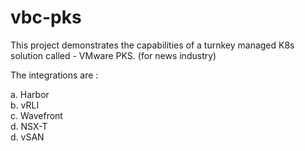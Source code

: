 # vbc-pks

This project demonstrates the capabilities of a turnkey managed K8s solution called - VMware PKS.
(for news industry) 

The integrations are : 

a. Harbor <br>
b. vRLI <br>
c. Wavefront <br>
d. NSX-T <br>
d. vSAN  <br>
